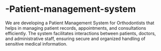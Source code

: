 # -Patient-management-system
We are developing a Patient Management System for Orthodontists that helps in managing patient records, appointments, and consultations efficiently. The system facilitates interactions between patients, doctors, and administrative staff, ensuring secure and organized handling of sensitive medical information.
